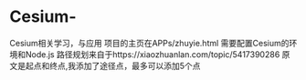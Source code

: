 # Cesium-
Cesium相关学习，与应用
项目的主页在APPs/zhuyie.html
需要配置Cesium的环境和Node.js
路径规划来自于https://xiaozhuanlan.com/topic/5417390286
原文是起点和终点,我添加了途径点，最多可以添加5个点
